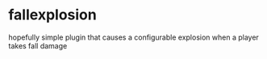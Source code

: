 fallexplosion
=============

hopefully simple plugin that causes a configurable explosion when a player takes fall damage